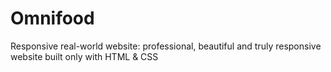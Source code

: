 # Omnifood
Responsive  real-world website: professional, beautiful and truly responsive website built only with HTML & CSS
